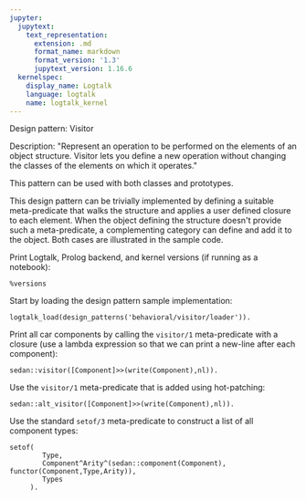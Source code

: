 ```yaml
---
jupyter:
  jupytext:
    text_representation:
      extension: .md
      format_name: markdown
      format_version: '1.3'
      jupytext_version: 1.16.6
  kernelspec:
    display_name: Logtalk
    language: logtalk
    name: logtalk_kernel
---
```


<!--
________________________________________________________________________

This file is part of Logtalk <https://logtalk.org/>  
SPDX-FileCopyrightText: 1998-2025 Paulo Moura <pmoura@logtalk.org>  
SPDX-License-Identifier: Apache-2.0

Licensed under the Apache License, Version 2.0 (the "License");
you may not use this file except in compliance with the License.
You may obtain a copy of the License at

    http://www.apache.org/licenses/LICENSE-2.0

Unless required by applicable law or agreed to in writing, software
distributed under the License is distributed on an "AS IS" BASIS,
WITHOUT WARRANTIES OR CONDITIONS OF ANY KIND, either express or implied.
See the License for the specific language governing permissions and
limitations under the License.
________________________________________________________________________
-->

Design pattern:
	Visitor

Description:
	"Represent an operation to be performed on the elements of an
	object structure. Visitor lets you define a new operation without
	changing the classes of the elements on which it operates."

This pattern can be used with both classes and prototypes.

This design pattern can be trivially implemented by defining a suitable
meta-predicate that walks the structure and applies a user defined
closure to each element. When the object defining the structure doesn't
provide such a meta-predicate, a complementing category can define and
add it to the object. Both cases are illustrated in the sample code.

Print Logtalk, Prolog backend, and kernel versions (if running as a notebook):

```logtalk
%versions
```

Start by loading the design pattern sample implementation:

```logtalk
logtalk_load(design_patterns('behavioral/visitor/loader')).
```

Print all car components by calling the `visitor/1` meta-predicate with
a closure (use a lambda expression so that we can print a new-line after
each component):

```logtalk
sedan::visitor([Component]>>(write(Component),nl)).
```

<!--
engine(diesel)
wheel(front_left)
wheel(front_right)
wheel(rear_right)
wheel(rear_left)
wheel(left_door)
wheel(right_door)
body(station_wagon)

true.
-->

Use the `visitor/1` meta-predicate that is added using hot-patching:

```logtalk
sedan::alt_visitor([Component]>>(write(Component),nl)).
```

<!--
engine(diesel)
wheel(front_left)
wheel(front_right)
wheel(rear_right)
wheel(rear_left)
wheel(left_door)
wheel(right_door)
body(station_wagon)

true.
-->

Use the standard `setof/3` meta-predicate to construct a list of all
component types:

```logtalk
setof(
		Type,
		Component^Arity^(sedan::component(Component), functor(Component,Type,Arity)),
		Types
     ).
```

<!--
Types = [body, engine, wheel].
-->
